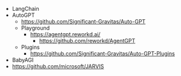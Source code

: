 - LangChain
- AutoGPT
  - https://github.com/Significant-Gravitas/Auto-GPT
  - Playground
    - https://agentgpt.reworkd.ai/
      - https://github.com/reworkd/AgentGPT
  - Plugins
    - https://github.com/Significant-Gravitas/Auto-GPT-Plugins
- BabyAGI
- https://github.com/microsoft/JARVIS